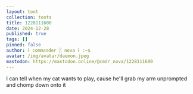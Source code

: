 ```yaml
---
layout: toot
collection: toots
title: 1228111600
date: 2024-12-28
published: true
tags: []
pinned: false
author: ⸸ commander ░ nova ⸸ :~$
avatar: /img/avatar/daemon.jpeg
mastodon: https://mastodon.online/@cmdr_nova/1228111600
---
```


I can tell when my cat wants to play, cause he'll grab my arm unprompted and chomp down onto it
